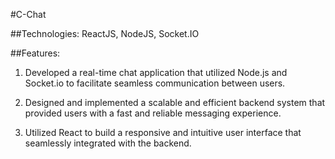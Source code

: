 #C-Chat 

##Technologies: ReactJS, NodeJS, Socket.IO

##Features:

1. Developed a real-time chat application that utilized Node.js and Socket.io to facilitate seamless communication between users.

2. Designed and implemented a scalable and efficient backend system that provided users with a fast and reliable messaging experience.

3. Utilized React to build a responsive and intuitive user interface that seamlessly integrated with the backend.
